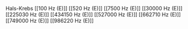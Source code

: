 Hals-Krebs
[[100 Hz (E)]]
[[520 Hz (E)]]
[[7500 Hz (E)]]
[[30000 Hz (E)]]
[[225030 Hz (E)]]
[[434150 Hz (E)]]
[[527000 Hz (E)]]
[[662710 Hz (E)]]
[[749000 Hz (E)]]
[[986220 Hz (E)]]